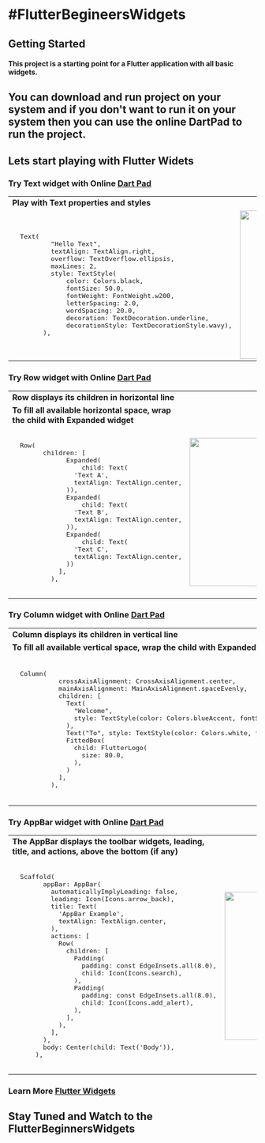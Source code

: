 # #FlutterBegineersWidgets

## Getting Started

#### This project is a starting point for a Flutter application with all basic widgets.

## You can download and run project on your system and if you don't want to run it on your system then you can use the online DartPad to run the project.

## Lets start playing with Flutter Widets 

### Try Text widget with Online [Dart Pad](https://dartpad.dev/2f15024a612804c1875a3da85d054cba)
<table>
  <tr><td> <b>Play with Text properties and styles</b> </td></tr>
  <tr>
<td>
  <pre> 
  Text(
          "Hello Text",
          textAlign: TextAlign.right,
          overflow: TextOverflow.ellipsis,
          maxLines: 2,
          style: TextStyle(
              color: Colors.black,
              fontSize: 50.0,
              fontWeight: FontWeight.w200,
              letterSpacing: 2.0,
              wordSpacing: 20.0,
              decoration: TextDecoration.underline,
              decorationStyle: TextDecorationStyle.wavy),
        ), 
        </pre>
</td>

 <td>
  <img src = "https://flutterbegineerswidgets.s3-us-west-2.amazonaws.com/text/Screenshot+2020-10-25+at+12.03.48+PM.png" width = 300>
</td>
 <td>
  <img src = "https://flutterbegineerswidgets.s3-us-west-2.amazonaws.com/text/Screenshot+2020-10-25+at+12.03.17+PM.png" width = 300>
</td>
<td>
  <img src = "https://flutterbegineerswidgets.s3-us-west-2.amazonaws.com/text/Screenshot+2020-10-24+at+8.54.21+PM.png" width = 300>
</td>
</tr>
  </table>
  
  ### Try Row widget with Online [Dart Pad](https://dartpad.dev/8fea0ec18246e024ff0a10a3f59f3267)
<table>
    <tr><td> <b>Row displays its children in horizontal line</b> </td></tr>
    <tr><td> <b>To fill all available horizontal space, wrap the child with Expanded widget</b> </td></tr>
  <tr>
<td>
  <pre> 
  Row(
        children: <Widget>[
              Expanded(
                  child: Text(
                'Text A',
                textAlign: TextAlign.center,
              )),
              Expanded(
                  child: Text(
                'Text B',
                textAlign: TextAlign.center,
              )),
              Expanded(
                  child: Text(
                'Text C',
                textAlign: TextAlign.center,
              ))
            ],
          ), 
        </pre>
</td>
<td>
  <img src = "https://flutterbegineerswidgets.s3-us-west-2.amazonaws.com/row/Screenshot+2020-10-25+at+3.20.42+PM.png" width = 300>
</td>
</tr>
  </table>
  
  ### Try Column widget with Online [Dart Pad](https://dartpad.dev/0b4938345b0c247c1ae80de912cc1c2a)
<table>
    <tr><td> <b>Column displays its children in vertical line</b> </td></tr>
    <tr><td> <b>To fill all available vertical space, wrap the child with Expanded widget</b> </td></tr>
  <tr>
<td>
  <pre> 
  Column(
            crossAxisAlignment: CrossAxisAlignment.center,
            mainAxisAlignment: MainAxisAlignment.spaceEvenly,
            children: <Widget>[
              Text(
                "Welcome",
                style: TextStyle(color: Colors.blueAccent, fontSize: 40.0),
              ),
              Text("To", style: TextStyle(color: Colors.white, fontSize: 40.0)),
              FittedBox(
                child: FlutterLogo(
                  size: 80.0,
                ),
              )
            ],
          ), 
        </pre>
</td>
<td>
  <img src = "https://flutterbegineerswidgets.s3-us-west-2.amazonaws.com/column/Screenshot+2020-10-25+at+5.25.11+PM.png" width = 300>
</td>
</tr>
  </table>

  
  ### Try AppBar widget with Online [Dart Pad](https://dartpad.dev/85c1cee5ef7e4d2f73695749e1343cf2)
<table>
    <tr><td> <b>The AppBar displays the toolbar widgets, leading, title, and actions, above the bottom (if any)</b> </td></tr>
  <tr>
<td>
  <pre> 
  Scaffold(
        appBar: AppBar(
          automaticallyImplyLeading: false,
          leading: Icon(Icons.arrow_back),
          title: Text(
            'AppBar Example',
            textAlign: TextAlign.center,
          ),
          actions: <Widget>[
            Row(
              children: <Widget>[
                Padding(
                  padding: const EdgeInsets.all(8.0),
                  child: Icon(Icons.search),
                ),
                Padding(
                  padding: const EdgeInsets.all(8.0),
                  child: Icon(Icons.add_alert),
                ),
              ],
            ),
          ],
        ),
        body: Center(child: Text('Body')),
      ), 
        </pre>
</td>
<td>
  <img src = "https://flutterbegineerswidgets.s3-us-west-2.amazonaws.com/appBar/Screenshot+2020-10-25+at+7.32.45+PM.png" width = 300>
</td>
<td>
  <img src = "https://flutterbegineerswidgets.s3-us-west-2.amazonaws.com/appBar/Screenshot+2020-10-25+at+7.50.07+PM.png" width = 300>
</td>
</tr>
  </table>
  
   ### Learn More [Flutter Widgets](https://api.flutter.dev/flutter/widgets/widgets-library.html)
   
   ## Stay Tuned and Watch to the FlutterBeginnersWidgets
